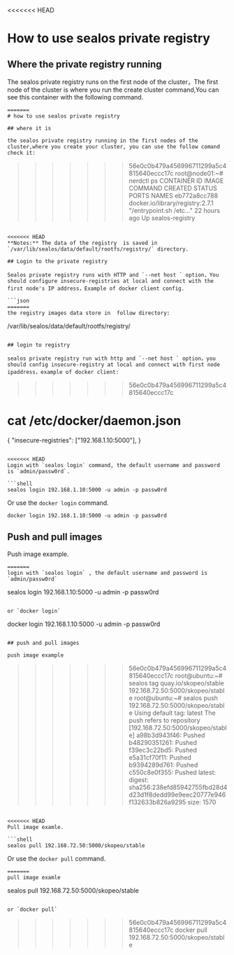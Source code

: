 <<<<<<< HEAD
# How to use sealos private registry

## Where the private registry running

The sealos private  registry runs on the first node of the cluster，The first node of the cluster is where you run the create cluster command,You can see this container with the following command.

```shell
=======
# how to use sealos private registry

## where it is

the sealos private registry running in the first nodes of the cluster,where you create your cluster, you can use the follow comand check it:

```
>>>>>>> 56e0c0b479a456996711299a5c4815640eccc17c
root@node01:~# nerdctl ps
CONTAINER ID    IMAGE                               COMMAND                   CREATED         STATUS    PORTS    NAMES
eb772a8cc788    docker.io/library/registry:2.7.1    "/entrypoint.sh /etc…"    22 hours ago    Up                 sealos-registry 
```

<<<<<<< HEAD
**Notes:** The data of the registry  is saved in `/var/lib/sealos/data/default/rootfs/registry/` directory.

## Login to the private registry

Sealos private registry runs with HTTP and `--net host ` option，You should configure insecure-registries at local and connect with the first node's IP address，Example of docker client config.

```json
=======
the registry images data store in  follow directory:

```
/var/lib/sealos/data/default/rootfs/registry/
```

## login to registry

sealos private registry run with http and `--net host ` option，you should config insecure-registry at local and connect with first node ipaddress，example of docker client:

```
>>>>>>> 56e0c0b479a456996711299a5c4815640eccc17c
# cat /etc/docker/daemon.json 
{
  "insecure-registries": ["192.168.1.10:5000"],
}
```

<<<<<<< HEAD
Login with `sealos login` command, the default username and password is `admin/passw0rd`.

```shell
sealos login 192.168.1.10:5000 -u admin -p passw0rd
```

Or use the `docker login` command.

```shell
docker login 192.168.1.10:5000 -u admin -p passw0rd 
```

## Push and pull images

Push image example.
```shell
=======
login with `sealos login` , the default username and password is `admin/passw0rd`

```
sealos login 192.168.1.10:5000 -u admin -p passw0rd
```

or `docker login`

```
docker login 192.168.1.10:5000 -u admin -p passw0rd 
```

## push and pull images

push image example
```
>>>>>>> 56e0c0b479a456996711299a5c4815640eccc17c
root@ubuntu:~# sealos tag quay.io/skopeo/stable 192.168.72.50:5000/skopeo/stable
root@ubuntu:~# sealos push 192.168.72.50:5000/skopeo/stable
Using default tag: latest
The push refers to repository [192.168.72.50:5000/skopeo/stable]
a98b3d943f46: Pushed 
b48290351261: Pushed 
f39ec3c22bd5: Pushed 
e5a31cf70f11: Pushed 
b9394289d761: Pushed 
c550c8e0f355: Pushed 
latest: digest: sha256:238efd85942755fbd28d4d23d1f8dedd99e9eec20777e946f132633b826a9295 size: 1570
```

<<<<<<< HEAD
Pull image examle.

```shell
sealos pull 192.168.72.50:5000/skopeo/stable
```

Or use the `docker pull` command.

```shell
=======
pull image examle

```
sealos pull 192.168.72.50:5000/skopeo/stable
```

or `docker pull`

```
>>>>>>> 56e0c0b479a456996711299a5c4815640eccc17c
docker pull 192.168.72.50:5000/skopeo/stable
```
